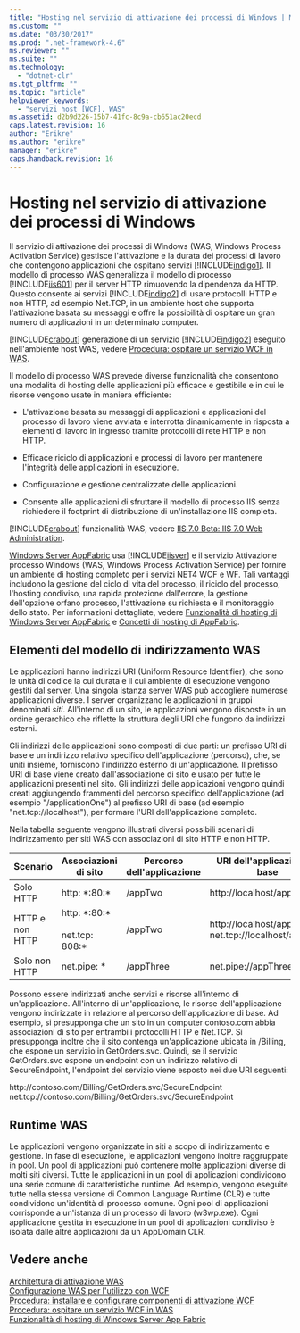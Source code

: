 ```yaml
---
title: "Hosting nel servizio di attivazione dei processi di Windows | Microsoft Docs"
ms.custom: ""
ms.date: "03/30/2017"
ms.prod: ".net-framework-4.6"
ms.reviewer: ""
ms.suite: ""
ms.technology: 
  - "dotnet-clr"
ms.tgt_pltfrm: ""
ms.topic: "article"
helpviewer_keywords: 
  - "servizi host [WCF], WAS"
ms.assetid: d2b9d226-15b7-41fc-8c9a-cb651ac20ecd
caps.latest.revision: 16
author: "Erikre"
ms.author: "erikre"
manager: "erikre"
caps.handback.revision: 16
---
```

# Hosting nel servizio di attivazione dei processi di Windows
Il servizio di attivazione dei processi di Windows \(WAS, Windows Process Activation Service\) gestisce l'attivazione e la durata dei processi di lavoro che contengono applicazioni che ospitano servizi [!INCLUDE[indigo1](../../../../includes/indigo1-md.md)].  Il modello di processo WAS generalizza il modello di processo [!INCLUDE[iis601](../../../../includes/iis601-md.md)] per il server HTTP rimuovendo la dipendenza da HTTP.  Questo consente ai servizi [!INCLUDE[indigo2](../../../../includes/indigo2-md.md)] di usare protocolli HTTP e non HTTP, ad esempio Net.TCP, in un ambiente host che supporta l'attivazione basata su messaggi e offre la possibilità di ospitare un gran numero di applicazioni in un determinato computer.  
  
 [!INCLUDE[crabout](../../../../includes/crabout-md.md)] generazione di un servizio [!INCLUDE[indigo2](../../../../includes/indigo2-md.md)] eseguito nell'ambiente host WAS, vedere [Procedura: ospitare un servizio WCF in WAS](../../../../docs/framework/wcf/feature-details/how-to-host-a-wcf-service-in-was.md).  
  
 Il modello di processo WAS prevede diverse funzionalità che consentono una modalità di hosting delle applicazioni più efficace e gestibile e in cui le risorse vengono usate in maniera efficiente:  
  
-   L'attivazione basata su messaggi di applicazioni e applicazioni del processo di lavoro viene avviata e interrotta dinamicamente in risposta a elementi di lavoro in ingresso tramite protocolli di rete HTTP e non HTTP.  
  
-   Efficace riciclo di applicazioni e processi di lavoro per mantenere l'integrità delle applicazioni in esecuzione.  
  
-   Configurazione e gestione centralizzate delle applicazioni.  
  
-   Consente alle applicazioni di sfruttare il modello di processo IIS senza richiedere il footprint di distribuzione di un'installazione IIS completa.  
  
 [!INCLUDE[crabout](../../../../includes/crabout-md.md)] funzionalità WAS, vedere [IIS 7.0 Beta: IIS 7.0 Web Administration](../../../../docs/framework/wcf/feature-details/hosting-in-windows-process-activation-service.md).  
  
 [Windows Server AppFabric](http://go.microsoft.com/fwlink/?LinkId=196496) usa [!INCLUDE[iisver](../../../../includes/iisver-md.md)] e il servizio Attivazione processo Windows \(WAS, Windows Process Activation Service\) per fornire un ambiente di hosting completo per i servizi NET4 WCF e WF.  Tali vantaggi includono la gestione del ciclo di vita del processo, il riciclo del processo, l'hosting condiviso, una rapida protezione dall'errore, la gestione dell'opzione orfano processo, l'attivazione su richiesta e il monitoraggio dello stato.  Per informazioni dettagliate, vedere [Funzionalità di hosting di Windows Server AppFabric](http://go.microsoft.com/fwlink/?LinkId=196494) e [Concetti di hosting di AppFabric](http://go.microsoft.com/fwlink/?LinkId=196495).  
  
## Elementi del modello di indirizzamento WAS  
 Le applicazioni hanno indirizzi URI \(Uniform Resource Identifier\), che sono le unità di codice la cui durata e il cui ambiente di esecuzione vengono gestiti dal server.  Una singola istanza server WAS può accogliere numerose applicazioni diverse.  I server organizzano le applicazioni in gruppi denominati *siti*.  All'interno di un sito, le applicazioni vengono disposte in un ordine gerarchico che riflette la struttura degli URI che fungono da indirizzi esterni.  
  
 Gli indirizzi delle applicazioni sono composti di due parti: un prefisso URI di base e un indirizzo relativo specifico dell'applicazione \(percorso\), che, se uniti insieme, forniscono l'indirizzo esterno di un'applicazione.  Il prefisso URI di base viene creato dall'associazione di sito e usato per tutte le applicazioni presenti nel sito.  Gli indirizzi delle applicazioni vengono quindi creati aggiungendo frammenti del percorso specifico dell'applicazione \(ad esempio "\/applicationOne"\) al prefisso URI di base \(ad esempio "net.tcp:\/\/localhost"\), per formare l'URI dell'applicazione completo.  
  
 Nella tabella seguente vengono illustrati diversi possibili scenari di indirizzamento per siti WAS con associazioni di sito HTTP e non HTTP.  
  
|Scenario|Associazioni di sito|Percorso dell'applicazione|URI dell'applicazione di base|  
|--------------|--------------------------|--------------------------------|-----------------------------------|  
|Solo HTTP|http: \*:80:\*|\/appTwo|http:\/\/localhost\/appTwo\/|  
|HTTP e non HTTP|http: \*:80:\*<br /><br /> net.tcp: 808:\*|\/appTwo|http:\/\/localhost\/appTwo\/                 <br /> net.tcp:\/\/localhost\/appTwo\/|  
|Solo non HTTP|net.pipe: \*|\/appThree|net.pipe:\/\/appThree\/|  
  
 Possono essere indirizzati anche servizi e risorse all'interno di un'applicazione.  All'interno di un'applicazione, le risorse dell'applicazione vengono indirizzate in relazione al percorso dell'applicazione di base.  Ad esempio, si presupponga che un sito in un computer contoso.com abbia associazioni di sito per entrambi i protocolli HTTP e Net.TCP.  Si presupponga inoltre che il sito contenga un'applicazione ubicata in \/Billing, che espone un servizio in GetOrders.svc.  Quindi, se il servizio GetOrders.svc espone un endpoint con un indirizzo relativo di SecureEndpoint, l'endpoint del servizio viene esposto nei due URI seguenti:  
  
 http:\/\/contoso.com\/Billing\/GetOrders.svc\/SecureEndpoint           
 net.tcp:\/\/contoso.com\/Billing\/GetOrders.svc\/SecureEndpoint  
  
## Runtime WAS  
 Le applicazioni vengono organizzate in siti a scopo di indirizzamento e gestione.  In fase di esecuzione, le applicazioni vengono inoltre raggruppate in pool.  Un pool di applicazioni può contenere molte applicazioni diverse di molti siti diversi.  Tutte le applicazioni in un pool di applicazioni condividono una serie comune di caratteristiche runtime.  Ad esempio, vengono eseguite tutte nella stessa versione di Common Language Runtime \(CLR\) e tutte condividono un'identità di processo comune.  Ogni pool di applicazioni corrisponde a un'istanza di un processo di lavoro \(w3wp.exe\).  Ogni applicazione gestita in esecuzione in un pool di applicazioni condiviso è isolata dalle altre applicazioni da un AppDomain CLR.  
  
## Vedere anche  
 [Architettura di attivazione WAS](../../../../docs/framework/wcf/feature-details/was-activation-architecture.md)   
 [Configurazione WAS per l'utilizzo con WCF](../../../../docs/framework/wcf/feature-details/configuring-the-wpa--service-for-use-with-wcf.md)   
 [Procedura: installare e configurare componenti di attivazione WCF](../../../../docs/framework/wcf/feature-details/how-to-install-and-configure-wcf-activation-components.md)   
 [Procedura: ospitare un servizio WCF in WAS](../../../../docs/framework/wcf/feature-details/how-to-host-a-wcf-service-in-was.md)   
 [Funzionalità di hosting di Windows Server App Fabric](http://go.microsoft.com/fwlink/?LinkId=201276)